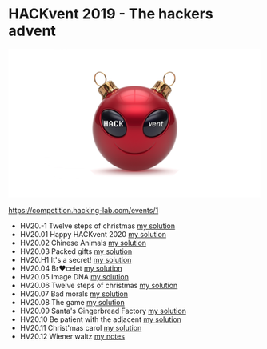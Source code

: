 # HACKvent 2019 - The hackers advent

![Logo](Logo.png)

https://competition.hacking-lab.com/events/1

- HV20.-1 Twelve steps of christmas [my solution](-1/)
- HV20.01 Happy HACKvent 2020 [my solution](01/)
- HV20.02 Chinese Animals [my solution](02/)
- HV20.03 Packed gifts [my solution](03/)
- HV20.H1 It's a secret! [my solution](H1/)
- HV20.04 Br❤️celet [my solution](04/)
- HV20.05 Image DNA [my solution](05/)
- HV20.06 Twelve steps of christmas [my solution](06/)
- HV20.07 Bad morals [my solution](07/)
- HV20.08 The game [my solution](08/)
- HV20.09 Santa's Gingerbread Factory [my solution](09/)
- HV20.10 Be patient with the adjacent [my solution](10/)
- HV20.11 Christ'mas carol [my solution](11/)
- HV20.12 Wiener waltz [my notes](12/)